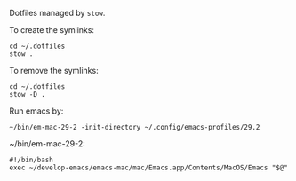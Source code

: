 Dotfiles managed by `stow`.

To create the symlinks:

```
cd ~/.dotfiles
stow .
```

To remove the symlinks:

```
cd ~/.dotfiles
stow -D .
```


Run emacs by:
```
~/bin/em-mac-29-2 -init-directory ~/.config/emacs-profiles/29.2
```


~/bin/em-mac-29-2:
```
#!/bin/bash
exec ~/develop-emacs/emacs-mac/mac/Emacs.app/Contents/MacOS/Emacs "$@"
```
